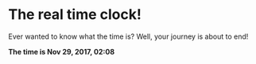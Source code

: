 # The real time clock!

Ever wanted to know what the time is? Well, your journey is about to end!

**The time is Nov 29, 2017, 02:08**